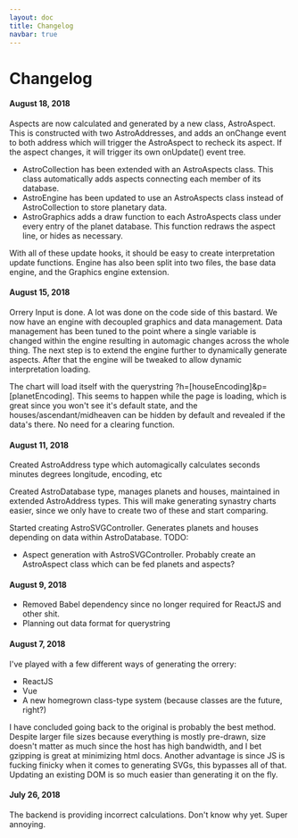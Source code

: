 ```yaml
---
layout: doc
title: Changelog
navbar: true
---
```


# Changelog

#### August 18, 2018
Aspects are now calculated and generated by a new class, AstroAspect. This is constructed with two AstroAddresses, and adds an onChange event to both address which will trigger the AstroAspect to recheck its aspect. If the aspect changes, it will trigger its own onUpdate() event tree.

* AstroCollection has been extended with an AstroAspects class. This class automatically adds aspects connecting each member of its database.
* AstroEngine has been updated to use an AstroAspects class instead of AstroCollection to store planetary data.
* AstroGraphics adds a draw function to each AstroAspects class under every entry of the planet database. This function redraws the aspect line, or hides as necessary.

With all of these update hooks, it should be easy to create interpretation update functions. Engine has also been split into two files, the base data engine, and the Graphics engine extension.

#### August 15, 2018
Orrery Input is done. A lot was done on the code side of this bastard. We now have an engine with decoupled graphics and data management. Data management has been tuned to the point where a single variable is changed within the engine resulting in automagic changes across the whole thing. The next step is to extend the engine further to dynamically generate aspects. After that the engine will be tweaked to allow dynamic interpretation loading.

The chart will load itself with the querystring ?h=[houseEncoding]&p=[planetEncoding]. This seems to happen while the page is loading, which is great since you won't see it's default state, and the houses/ascendant/midheaven can be hidden by default and revealed if the data's there. No need for a clearing function.

#### August 11, 2018
Created AstroAddress type which automagically calculates seconds minutes degrees longitude, encoding, etc

Created AstroDatabase type, manages planets and houses, maintained in extended AstroAddress types. This will make generating synastry charts easier, since we only have to create two of these and start comparing.

Started creating AstroSVGController. Generates planets and houses depending on data within AstroDatabase. 
TODO:
* Aspect generation with AstroSVGController.
Probably create an AstroAspect class which can be fed planets and aspects?

#### August 9, 2018
* Removed Babel dependency since no longer required for ReactJS and other shit.
* Planning out data format for querystring

#### August 7, 2018

I've played with a few different ways of generating the orrery:
* ReactJS
* Vue
* A new homegrown class-type system (because classes are the future, right?)

I have concluded going back to the original is probably the best method. Despite larger file sizes because everything is mostly pre-drawn, size doesn't matter as much since the host has high bandwidth, and I bet gzipping is great at minimizing html docs. Another advantage is since JS is fucking finicky when it comes to generating SVGs, this bypasses all of that. Updating an existing DOM is so much easier than generating it on the fly.

#### July 26, 2018

The backend is providing incorrect calculations. Don't know why yet. Super annoying. 